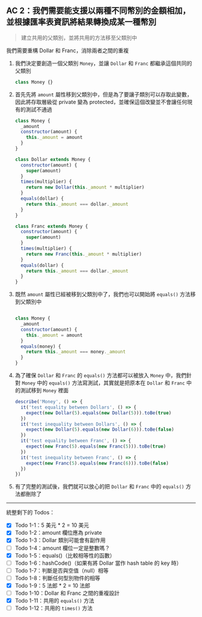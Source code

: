 ## AC 2：我們需要能支援以兩種不同幣別的金額相加，並根據匯率表資訊將結果轉換成某一種幣別

> 建立共用的父類別，並將共用的方法移至父類別中

我們需要重構 Dollar 和 Franc，消除兩者之間的重複

1. 我們決定要創造一個父類別 `Money`，並讓 `Dollar` 和 `Franc` 都繼承這個共同的父類別

   ```js
   class Money {}
   ```
2. 首先先將 `amount` 屬性移到父類別中，但是為了要讓子類別可以存取此變數，因此將存取層級從 private 變為 protected，並確保這個改變並不會讓任何現有的測試不通過

   ```js
   class Money {
     _amount
     constructor(amount) {
       this._amount = amount
     }
   }

   class Dollar extends Money {
     constructor(amount) {
       super(amount)
     }
     times(multiplier) {
       return new Dollar(this._amount * multiplier)
     }
     equals(dollar) {
       return this._amount === dollar._amount
     }
   }

   class Franc extends Money {
     constructor(amount) {
       super(amount)
     }
     times(multiplier) {
       return new Franc(this._amount * multiplier)
     }
     equals(dollar) {
       return this._amount === dollar._amount
     }
   }
   ```
3. 既然 `amount` 屬性已經被移到父類別中了，我們也可以開始將 `equals()` 方法移到父類別中

   ```js

   class Money {
     _amount
     constructor(amount) {
       this._amount = amount
     }
     equals(money) {
       return this._amount === money._amount
     }
   }
   ```
4. 為了確保 `Dollar` 和 `Franc` 的 `equals()` 方法都可以被放入 `Money` 中，我們針對 `Money` 中的 `equals()` 方法寫測試，其實就是把原本在 `Dollar` 和 `Franc` 中的測試移到 `Money` 裡面

   ```js
   describe('Money', () => {
     it('test equality between Dollars', () => {
       expect(new Dollar(5).equals(new Dollar(5))).toBe(true)
     })
     it('test inequality between Dollars', () => {
       expect(new Dollar(5).equals(new Dollar(6))).toBe(false)
     })
     it('test equality between Franc', () => {
       expect(new Franc(5).equals(new Franc(5))).toBe(true)
     })
     it('test inequality between Franc', () => {
       expect(new Franc(5).equals(new Franc(6))).toBe(false)
     })
   })
   ```
5. 有了完整的測試後，我們就可以放心的把 `Dollar` 和 `Franc` 中的 `equals()` 方法都刪除了

---

統整剩下的 Todos：

- [X] Todo 1-1：5 美元 * 2 = 10 美元
- [X] Todo 1-2：amount 欄位應為 private
- [X] Todo 1-3：Dollar 類別可能會有副作用
- [ ] Todo 1-4：amount 欄位一定是整數嗎？
- [X] Todo 1-5：equals()（比較相等性的函數）
- [ ] Todo 1-6：hashCode()（如果有將 Dollar 當作 hash table 的 key 時）
- [ ] Todo 1-7：判斷是否與空值（null）相等
- [ ] Todo 1-8：判斷任何型別物件的相等
- [X] Todo 1-9：5 法郎 * 2 = 10 法郎
- [ ] Todo 1-10：Dollar 和 Franc 之間的重複設計
- [X] Todo 1-11：共用的 `equals()` 方法
- [ ] Todo 1-12：共用的 `times()` 方法
